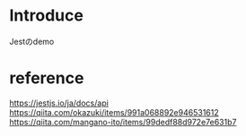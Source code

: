 # Introduce
Jestのdemo

# reference
https://jestjs.io/ja/docs/api
https://qiita.com/okazuki/items/991a068892e946531612
https://qiita.com/mangano-ito/items/99dedf88d972e7e631b7